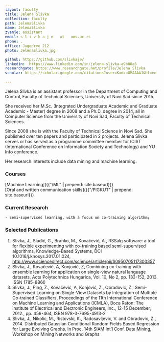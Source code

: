 ```yaml
---
layout: faculty
title: Jelena Slivka
collection: faculty
path: JelenaSlivka
name: JelenaSlivka
zvanje: assistant
email: s l i v k a j e   at   uns.ac.rs
phone: .
office: Jugodrvo 212
photo: JelenaSlivka.jpg

github: https://github.com/slivkaje/
linkedin:  https://www.linkedin.com/in/jelena-slivka-a9b80a6  
researchgate: https://www.researchgate.net/profile/Jelena_Slivka  
scholar: https://scholar.google.com/citations?user=KxdzoUMAAAAJ&hl=en
 
---
```


Jelena Slivka is an assistant professor in the Department of Computing and Control, Faculty of Technical Sciences, University of Novi Sad since 2015.

She received her M.Sc. (Integrated Undergraduate Academic and Graduate Academic - Master) degree in 2008 and a Ph.D. degree in 2014, all in Computer Science from the University of Novi Sad, Faculty of Technical Sciences.

Since 2008 she is with the Faculty of Technical Science in Novi Sad. She published over ten papers and participated in 2 projects. Jelena Slivka serves or has served as a programme committee member for ICIST (International Conference on Information Society and Technology) and YU Info conference.

Her research interests include data mining and machine learning.

### Courses

[Machine Learning]({{"/ML" | prepend: site.baseurl}})   
[Oral and written communication skills]({{"/PIGKUT" | prepend: site.baseurl}})   

### Current Research
    - Semi-supervised learning, with a focus on co-training algorithm;

### Selected Publications

1. Slivka, J., Sladić, G., Branko, M., Kovačević, A.,  RSSalg software: a tool for flexible experimenting with co-training based semi-supervised algorithms, Knowledge-Based Systems, DOI 10.1016/j.knosys.2017.01.024, http://www.sciencedirect.com/science/article/pii/S0950705117300357  
2. Slivka, J., Kovačević, A, Konjović, Z,  Combining co-training with ensemble learning for application on single-view natural language datasets, Acta Polytechnica Hungarica, Vol. 10, No 2, pp. 133-152, 2013. ISSN 1785-8860
3. Slivka, J., Ping, Z., Kovačević, A, Konjović, Z., Obradović, Z., Semi-Supervised Learning on Single-View Datasets by Integration of Multiple Co-trained Classifiers, Proceedings of the 11th International Conference on Machine Learning and Applications (ICMLA), Boca Raton: The institute of Electrical and Electronic Engineers, Inc., 12-15 December, 2012., pp. 458-464, ISBN 978-0-7695-4913-2
4. Slivka, J., Nikolic, M., Ristovski, K., Radosavljevic, V. and Obradovic, Z., 2014. Distributed Gaussian Conditional Random Fields Based Regression for Large Evolving Graphs. In Proc. 14th SIAM Int’l Conf. Data Mining, Workshop on Mining Networks and Graphs